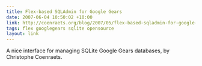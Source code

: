 ```yaml
---
title: Flex-based SQLAdmin for Google Gears
date: 2007-06-04 10:50:02 +10:00
link: http://coenraets.org/blog/2007/05/flex-based-sqladmin-for-google-gears/
tags: flex googlegears sqlite opensource
layout: link
---
```

A nice interface for managing SQLite Google Gears databases, by Christophe Coenraets.
